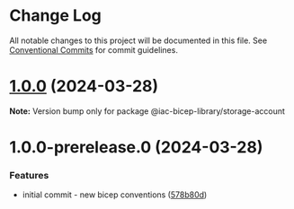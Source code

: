 # Change Log

All notable changes to this project will be documented in this file.
See [Conventional Commits](https://conventionalcommits.org) for commit guidelines.

# [1.0.0](https://github.com/dexmach-internal/iac-bicep-library/compare/@iac-bicep-library/storage-account@1.0.0-prerelease.0...@iac-bicep-library/storage-account@1.0.0) (2024-03-28)

**Note:** Version bump only for package @iac-bicep-library/storage-account





# 1.0.0-prerelease.0 (2024-03-28)


### Features

* initial commit - new bicep conventions ([578b80d](https://github.com/dexmach-internal/iac-bicep-library/commit/578b80d1e8051907866daeb623b8f020b24f2a2d))
